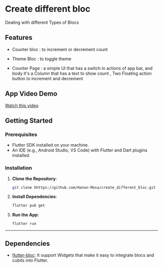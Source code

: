# Create different bloc

Dealing with different Types of Blocs 

## Features
- Counter bloc : to increment or decrement count
 
- Theme Bloc : to toggle theme

- Counter Page : a simple UI that has a switch in actions of app bar,
  and body it's  a Column that has a text to show count , Two Floating action button to 
  increment and decrement


## App Video Demo 
[ Watch this video ](https://github.com/user-attachments/assets/a8664eec-d4be-4705-94c0-30e203166b6a)

## Getting Started

### Prerequisites

- Flutter SDK installed on your machine.
- An IDE (e.g., Android Studio, VS Code) with Flutter and Dart plugins installed.

### Installation

1. **Clone the Repository**:

   ```bash
   git clone hhttps://github.com/Hanan-Mosa/create_different_bloc.git
   ```

2. **Install Dependencies**:

   ```bash
   flutter pub get
   ```

3. **Run the App**:

   ```bash
   flutter run
   ```

---

## Dependencies

- [flutter-bloc](https://pub.dev/packages/flutter_bloc): It support Widgets that make it easy to integrate blocs and cubits into Flutter.
